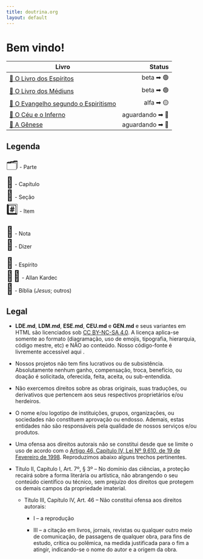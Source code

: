 ```yaml
---
title: doutrina.org
layout: default
---
```


# Bem vindo!

| Livro  |  Status  | 
| --- | ---: |
| <a href="./1LDE.html" title="o livro dos espíritos">📘 O Livro dos Espíritos</a>   | beta ➡ 🟢 |
| <a href="./2LDM.html" title="o livro dos médiuns">📙 O Livro dos Médiuns</a>   | beta ➡ 🟢 |
| <a href="./3ESE.html" title="o evangelho segundo o espiritismo">📗 O Evangelho segundo o Espiritismo</a>   | alfa ➡ 🟡 |
| <a href="./4CEU.html" title="o céu e o inferno">📕 O Céu e o Inferno</a>   | aguardando ➡ 🔴 |
| <a href="./5GEN.html" title="a gênese">📓 A Gênese</a>   | aguardando ➡ 🔴 |

## Legenda

<span style="font-size: 200%">🗂️</span> - Parte  
<span style="font-size: 200%">📑</span> - Capítulo  
<span style="font-size: 200%">📃</span> - Seção  
<span style="font-size: 200%">#️⃣</span> - Item  

<span style="font-size: 200%">📝</span> - Nota  
<span style="font-size: 200%">💬</span> - Dizer  



<span style="font-size: 200%">👻</span> - Espírito  
<span style="font-size: 200%">👴🏻</span> - Allan Kardec  
<span style="font-size: 200%">📜</span> - Bíblia (*Jesus*; outros)

## Legal

- **LDE.md**, **LDM.md**, **ESE.md**, **CEU.md** e **GEN.md**  e seus variantes em HTML são licenciados sob [CC BY-NC-SA 4.0](https://creativecommons.org/licenses/by-nc-sa/4.0/deed.pt_BR). A licença aplica-se somente ao formato (diagramação, uso de emojis, tipografia, hierarquia, código mestre, etc) e NÃO ao conteúdo. Nosso código-fonte é livremente accessível aqui [](https://github.com/sergioSHKLR).

- Nossos projetos não tem fins lucrativos ou de subsistência. Absolutamente nenhum ganho, compensação, troca, benefício, ou doação é solicitada, oferecida, feita, aceita, ou sub-entendida.

- Não exercemos direitos sobre as obras originais, suas traduções, ou derivativos que pertencem aos seus respectivos proprietários e/ou herdeiros.

- O nome e/ou logotipo de instituições, grupos, organizações, ou sociedades não constituem aprovação ou endosso. Ademais, estas entidades não são responsáveis pela qualidade de nossos serviços e/ou produtos.

- Uma ofensa aos direitos autorais não se constitui desde que se limite o uso de acordo com o [Artigo 46, Capítulo IV, Lei Nº 9.610, de 19 de Fevereiro de 1998](http://www.planalto.gov.br/ccivil_03/leis/l9610.htm#:~:text=Art.%2046.%20N%C3%A3o%20constitui%20ofensa%20aos%20direitos%20autorais%3A). Reproduzimos abaixo alguns trechos pertinentes.

 - Título II, Capítulo I, Art. 7º, § 3º – No domínio das ciências, a proteção recairá sobre a forma literária ou artística, não abrangendo o seu conteúdo científico ou técnico, sem prejuízo dos direitos que protegem os demais campos da propriedade imaterial.

    - Título III, Capítulo IV, Art. 46 – Não constitui ofensa aos direitos autorais:

       - I – a reprodução

       - III – a citação em livros, jornais, revistas ou qualquer outro meio de comunicação, de passagens de qualquer obra, para fins de estudo, crítica ou polêmica, na medida justificada para o fim a atingir, indicando-se o nome do autor e a origem da obra.
  

